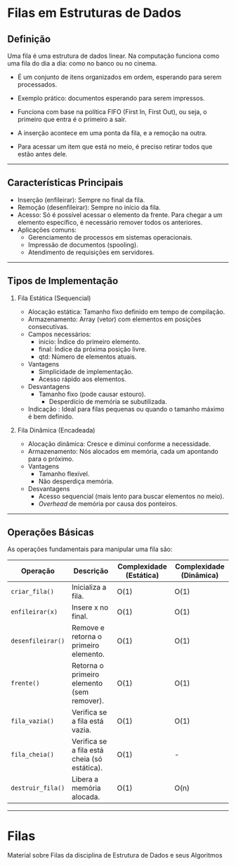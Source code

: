 # Filas em Estruturas de Dados

##  Definição

Uma fila é uma estrutura de dados linear. Na computação funciona como uma fila do dia a dia: como no banco ou no cinema.

- É um conjunto de itens organizados em ordem, esperando para serem processados.

- Exemplo prático: documentos esperando para serem impressos.

- Funciona com base na política FIFO (First In, First Out), ou seja, o primeiro que entra é o primeiro a sair.

- A inserção acontece em uma ponta da fila, e a remoção na outra.

- Para acessar um item que está no meio, é preciso retirar todos que estão antes dele.

---

## Características Principais

- Inserção (enfileirar): Sempre no final da fila.
- Remoção (desenfileirar): Sempre no início da fila.
- Acesso: Só é possível acessar o elemento da frente. Para chegar a um elemento específico, é necessário remover todos os anteriores.
- Aplicações comuns:
  - Gerenciamento de processos em sistemas operacionais.
  - Impressão de documentos (spooling).
  - Atendimento de requisições em servidores.

---

## Tipos de Implementação
1.	Fila Estática (Sequencial)
	- Alocação estática: Tamanho fixo definido em tempo de compilação.
	- Armazenamento: Array (vetor) com elementos em posições consecutivas.
 	- Campos necessários:
  		- inicio: Índice do primeiro elemento.
    	- final: Índice da próxima posição livre.
     	- qtd: Número de elementos atuais.
  	-  Vantagens
   		- Simplicidade de implementação.
     	- Acesso rápido aos elementos.
  	- Desvantagens
   		- Tamanho fixo (pode causar estouro).
       		- Desperdício de memória se subutilizada.
 	- Indicação : Ideal para filas pequenas ou quando o tamanho máximo é bem definido.

2. Fila Dinâmica (Encadeada)
	- Alocação dinâmica: Cresce e diminui conforme a necessidade.
	- Armazenamento: Nós alocados em memória, cada um apontando para o próximo.
 	- Vantagens
  		- Tamanho flexível.
    	- Não desperdiça memória.
 	- Desvantagens
  		- Acesso sequencial (mais lento para buscar elementos no meio).
    	- _Overhead_ de memória por causa dos ponteiros.

--- 

## Operações Básicas

As operações fundamentais para manipular uma fila são:


| **Operação**         | **Descrição**                                        | **Complexidade (Estática)** | **Complexidade (Dinâmica)** |
|----------------------|------------------------------------------------------|-----------------------------|-----------------------------|
| `criar_fila()`       | Inicializa a fila.                                   | O(1)                        | O(1)                        |
| `enfileirar(x)`      | Insere x no final.                                   | O(1)                        | O(1)                        |
| `desenfileirar()`    | Remove e retorna o primeiro elemento.                | O(1)                        | O(1)                        |
| `frente()`           | Retorna o primeiro elemento (sem remover).           | O(1)                        | O(1)                        |
| `fila_vazia()`       | Verifica se a fila está vazia.                       | O(1)                        | O(1)                        |
| `fila_cheia()`       | Verifica se a fila está cheia (só estática).         | O(1)                        | -                           |
| `destruir_fila()`    | Libera a memória alocada.                            | O(1)                        | O(n)                        |

---

# Filas
Material sobre Filas da disciplina de Estrutura de Dados e seus Algoritmos
